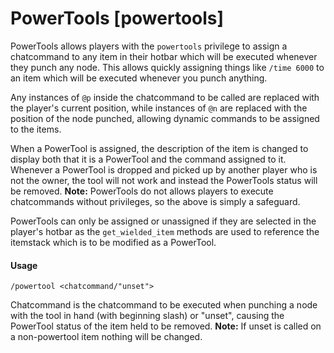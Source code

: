 PowerTools [powertools]
=======================

PowerTools allows players with the `powertools` privilege to assign a chatcommand to any item in their hotbar which will be executed whenever they punch any node. This allows quickly assigning things like `/time 6000` to an item which will be executed whenever you punch anything.

Any instances of `@p` inside the chatcommand to be called are replaced with the player's current position, while instances of `@n` are replaced with the position of the node punched, allowing dynamic commands to be assigned to the items.

When a PowerTool is assigned, the description of the item is changed to display both that it is a PowerTool and the command assigned to it. Whenever a PowerTool is dropped and picked up by another player who is not the owner, the tool will not work and instead the PowerTools status will be removed. __Note:__ PowerTools do not allows players to execute chatcommands without privileges, so the above is simply a safeguard.

PowerTools can only be assigned or unassigned if they are selected in the player's hotbar as the `get_wielded_item` methods are used to reference the itemstack which is to be modified as a PowerTool.

#### Usage
```
/powertool <chatcommand/"unset">
```

Chatcommand is the chatcommand to be executed when punching a node with the tool in hand (with beginning slash) or "unset", causing the PowerTool status of the item held to be removed. __Note:__ If unset is called on a non-powertool item nothing will be changed.